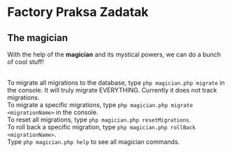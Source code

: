 # Factory Praksa Zadatak

## The magician
With the help of the <b>magician</b> and its mystical powers, we can do a bunch of cool stuff!<br /><br />

To migrate all migrations to the database, type `php magician.php migrate` in the console. It will truly migrate EVERYTHING. Currently it does not track migrations.<br />
To migrate a specific migrations, type `php magician.php migrate <migrationName>` in the console.<br />
To reset all migrations, type `php magician.php resetMigrations`.<br />
To roll back a specific migration, type `php magician.php rollBack <migrationName>`.<br />
Type `php magician.php help` to see all magician commands.